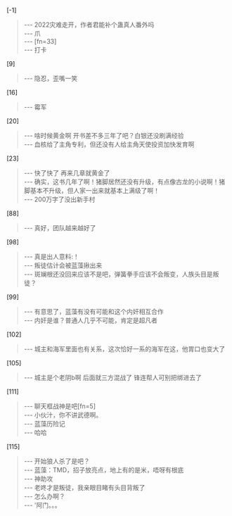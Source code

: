 
[-1] 
>--- 2022灾难走开，作者君能补个蛊真人番外吗<br>
>--- 爪<br>
>--- [fn=33]<br>
>--- 打卡<br>

[9] 
>--- 隐忍，歪嘴一笑<br>

[16] 
>--- 霉军<br>

[20] 
>--- 啥时候黄金啊 开书差不多三年了吧？白银还没刷满经验<br>
>--- 血核给了主角专利，但还没有人给主角天使投资加快发育啊<br>

[23] 
>--- 快了快了  再来几章就黄金了<br>
>--- 确实，这书几年了啊！猪脚居然还没有升级，有点像古龙的小说啊！猪脚基本不升级，但人家一出来就基本上满级了啊！<br>
>--- 200万字了没出新手村<br>

[88] 
>--- 真好，团队越来越好了<br>

[98] 
>--- 真是出人意料:！<br>
>--- 叛徒估计会被蓝藻揪出来<br>
>--- 斑斓根还没回来应该不是吧，弹簧拳手应该不会叛变，人族头目是叛徒？<br>

[99] 
>--- 有意思了，蓝藻有没有可能和这个内奸相互合作<br>
>--- 内奸是谁？普通人几乎不可能，肯定是超凡者<br>

[102] 
>--- 城主和海军里面也有关系，这次恰好一系的海军在这，他胃口也变大了<br>

[105] 
>--- 城主是个老阴b啊
后面就三方混战了
锋连帮人可别把绑进去了<br>

[111] 
>--- 聊天框战神是吧[fn=5]<br>
>--- 小伙汁，你不讲武德啊。<br>
>--- 蓝藻历险记<br>
>--- 哈哈<br>

[115] 
>--- 开始狼人杀了是吧？<br>
>--- 蓝藻：TMD，招子放亮点，地上有的是米，唔呀有根底<br>
>--- 神助攻<br>
>--- 老咚才是叛徒，我亲眼目睹有头目背叛了<br>
>--- 怎么办啊？<br>
>--- '阿门。。。<br>
